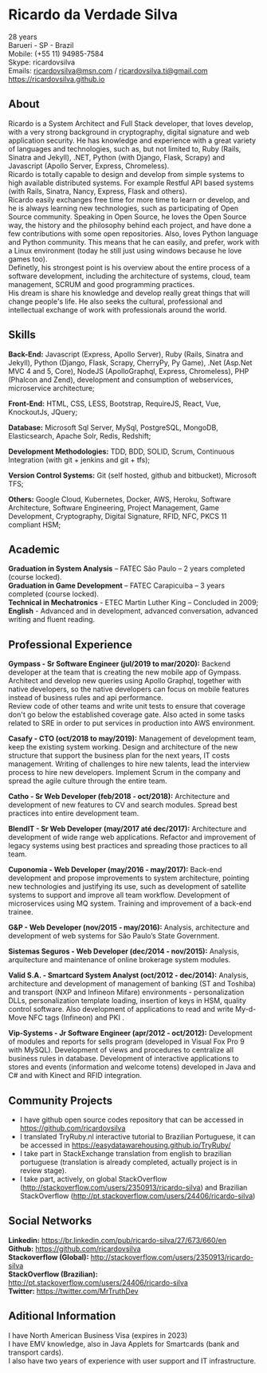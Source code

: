 # Ricardo da Verdade Silva

28 years</br>
Barueri - SP - Brazil</br>
Mobile: (+55 11) 94985-7584</br>
Skype: ricardovsilva</br>
Emails: ricardovsilva@msn.com / ricardovsilva.ti@gmail.com</br>
https://ricardovsilva.github.io

## About

Ricardo is a System Architect and Full Stack developer, that loves develop, with a very strong background in cryptography, digital signature and web application security. He has knowledge and experience with a great variety of languages and technologies, such as, but not limited to, Ruby (Rails, Sinatra and Jekyll), .NET, Python (with Django, Flask, Scrapy) and Javascript (Apollo Server, Express, Chromeless).</br>
Ricardo is totally capable to design and develop from simple systems to high available distributed systems. For example Restful API based systems (with Rails, Sinatra, Nancy, Express, Flask and others).</br>
Ricardo easily exchanges free time for more time to learn or develop, and he is always learning new technologies, such as participating of Open Source community. Speaking in Open Source, he loves the Open Source way, the history and the philosophy behind each project, and have done a few contributions with some open repositories. Also, loves Python language and Python community. This means that he can easily, and prefer, work with a Linux environment (today he still just using windows because he love games too).</br>
Definetly, his strongest point is his overview about the entire process of a software development, including the architecture of systems, cloud, team management, SCRUM and good programming practices.</br>
His dream is share his knowledge and develop really great things that will change people's life. He also seeks the cultural, professional and intellectual exchange of work with professionals around the world.

## Skills

**Back-End:** Javascript (Express, Apollo Server), Ruby (Rails, Sinatra and Jekyll), Python (Django, Flask, Scrapy, CherryPy, Py Game), .Net (Asp.Net MVC 4 and 5, Core), NodeJS (ApolloGraphql, Express, Chromeless), PHP (Phalcon and Zend), development and consumption of webservices, microservice architecture;

**Front-End:** HTML, CSS, LESS, Bootstrap, RequireJS, React, Vue, KnockoutJs, JQuery;

**Database:** Microsoft Sql Server, MySql, PostgreSQL, MongoDB, Elasticsearch, Apache Solr, Redis, Redshift;

**Development Methodologies:** TDD, BDD, SOLID, Scrum, Continuous Integration (with git + jenkins and git + tfs);

**Version Control Systems:** Git (self hosted, github and bitbucket), Microsoft TFS;

**Others:** Google Cloud, Kubernetes, Docker, AWS, Heroku, Software Architecture, Software Engineering, Project Management, Game Development, Cryptography, Digital Signature, RFID, NFC, PKCS 11 compliant HSM;

## Academic

**Graduation in System Analysis** – FATEC São Paulo – 2 years completed (course locked).</br>
**Graduation in Game Development** – FATEC Carapicuiba – 3 years completed (course locked).</br>
**Technical in Mechatronics** - ETEC Martin Luther King – Concluded in 2009;</br>
**English** - Advanced and in development, advanced conversation, advanced writing and fluent reading.</br>

## Professional Experience

**Gympass - Sr Software Engineer (jul/2019 to mar/2020):** Backend developer at the team that is creating the new mobile app of Gympass. Architect and develop new queries using Apollo Graphql, together with native developers, so the native developers can focus on mobile features instead of business rules and api performance.  
Review code of other teams and write unit tests to ensure that coverage don't go below the established coverage gate.
Also acted in some tasks related to SRE in order to put services in production into AWS environment.

**Casafy - CTO (oct/2018 to may/2019):** Management of development team, keep the existing system working. Design and architecture of the new structure that support the business plan for the next years, IT costs management. Writing of challenges to hire new talents, lead the interview process to hire new developers. Implement Scrum in the company and spread the agile culture through the entire team.

**Catho - Sr Web Developer (feb/2018 - oct/2018):** Architecture and development of new features to CV and search modules. Spread best practices into entire development team.

**BlendIT - Sr Web Developer (may/2017 até dec/2017):** Architecture and development of wide range web applications. Refactor and improvement of legacy systems using best practices and spreading those practices to all team.

**Cuponomia - Web Developer (may/2016 - may/2017):** Back-end development and propose improvements to system architecture, pointing new technologies and justifying its use, such as development of satellite systems to support and improve all team workflow. Development of microservices using MQ system. Training and improvement of a back-end trainee.

**G&P - Web Developer (nov/2015 - may/2016):** Analysis, architecture and development of web systems for São Paulo’s State Government.

**Sistemas Seguros - Web Developer (dec/2014 - nov/2015):** Analysis, arquitecture and maintenance of online brokerage system modules.

**Valid S.A. - Smartcard System Analyst (oct/2012 - dec/2014):** Analysis, architecture and development of management of banking (ST and Toshiba) and transport (NXP and Infineon Mifare) environments - personalization DLLs, personalization template loading, insertion of keys in HSM, quality control software. Also development of applications to read and write My-d-Move NFC tags (Infineon) and PKI .

**Vip-Systems - Jr Software Engineer (apr/2012 - oct/2012):** Development of modules and reports for sells program (developed in Visual Fox Pro 9 with MySQL). Development of views and procedures to centralize all business rules in database. Development of interactive applications to stores and events (information and welcome totens) developed in Java and C# and with Kinect and RFID integration.

## Community Projects

- I have github open source codes repository that can be accessed in https://github.com/ricardovsilva</br>
- I translated TryRuby.nl interactive tutorial to Brazilian Portuguese, it can be accessed in https://easydatawarehousing.github.io/TryRuby/</br>
- I take part in StackExchange translation from english to brazilian portuguese (translation is already completed, actually project is in review stage).</br>
- I take part, actively, on global StackOverflow (http://stackoverflow.com/users/2350913/ricardo-silva) and Brazilian StackOverflow (http://pt.stackoverflow.com/users/24406/ricardo-silva)</br>

## Social Networks

**Linkedin:** https://br.linkedin.com/pub/ricardo-silva/27/673/660/en</br>
**Github:** https://github.com/ricardovsilva</br>
**Stackoverflow (Global):** http://stackoverflow.com/users/2350913/ricardo-silva</br>
**StackOverflow (Brazilian):** http://pt.stackoverflow.com/users/24406/ricardo-silva</br>
**Twitter:** https://twitter.com/MrTruthDev

## Aditional Information

I have North American Business Visa (expires in 2023)</br>
I have EMV knowledge, also in Java Applets for Smartcards (bank and transport cards).</br>
I also have two years of experience with user support and IT infrastructure.</br>
